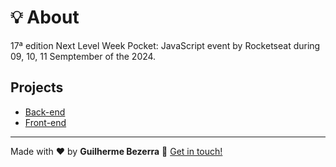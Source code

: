 # 💡 About

17ª edition Next Level Week Pocket: JavaScript event by Rocketseat during 09, 10, 11 Semptember of the 2024.

## Projects

- [Back-end](https://github.com/gbdsantos/next-level-week/tree/master/17-edition/server "InOrbit - Node.js")
- [Front-end](https://github.com/gbdsantos/next-level-week/tree/master/17-edition/web "InOrbit - ReactJS")

---
Made with ❤️ by **Guilherme Bezerra** 👋 [Get in touch!](https://www.linkedin.com/in/gbdsantos)
